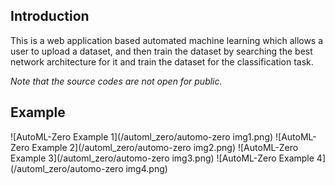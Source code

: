 ## Introduction
This is a web application based automated machine learning which allows a user to upload a dataset, and then train the dataset by searching the best network architecture for it and train the dataset for the classification task.

*Note that the source codes are not open for public.*

## Example
![AutoML-Zero Example 1](/automl_zero/automo-zero img1.png)
![AutoML-Zero Example 2](/automl_zero/automo-zero img2.png)
![AutoML-Zero Example 3](/automl_zero/automo-zero img3.png)
![AutoML-Zero Example 4](/automl_zero/automo-zero img4.png)

